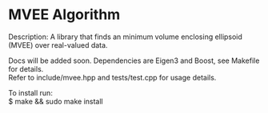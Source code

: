 # MVEE Algorithm
Description: A library that finds an minimum volume enclosing ellipsoid (MVEE) over real-valued data.<br/>

Docs will be added soon. Dependencies are Eigen3 and Boost, see Makefile for details.  <br/>
Refer to include/mvee.hpp and tests/test.cpp for usage details. <br/>

To install run: <br/>
$ make && sudo make install